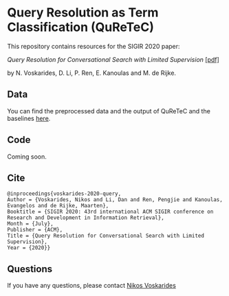 # Query Resolution as Term Classification (QuReTeC)

This repository contains resources for the SIGIR 2020 paper: 

<em> Query Resolution for Conversational Search with Limited Supervision </em> [[pdf]](https://arxiv.org/abs/2005.11723)

by N. Voskarides, D. Li, P. Ren, E. Kanoulas and M. de Rijke.

## Data

You can find the preprocessed data and the output of QuReTeC and the baselines [here](https://drive.google.com/drive/folders/1lLRrSAins_4ZiwbGYQewz8RtXGILY9LC?usp=sharing).

## Code

Coming soon.


## Cite

```
@inproceedings{voskarides-2020-query,
Author = {Voskarides, Nikos and Li, Dan and Ren, Pengjie and Kanoulas, Evangelos and de Rijke, Maarten},
Booktitle = {SIGIR 2020: 43rd international ACM SIGIR conference on Research and Development in Information Retrieval},
Month = {July},
Publisher = {ACM},
Title = {Query Resolution for Conversational Search with Limited Supervision},
Year = {2020}}
```

## Questions

If you have any questions, please contact [Nikos Voskarides](http://nickvosk.github.io/)
